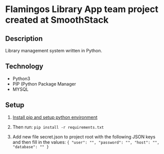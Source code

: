 # Flamingos Library App team project created at SmoothStack

## Description 
Library management system written in Python. 

## Technology 

* Python3 
* PIP (Python Package Manager
* MYSQL

## Setup
1. [Install pip and setup python environment](https://packaging.python.org/guides/installing-using-pip-and-virtual-environments)

2. Then run: `pip install -r requirements.txt`

3. Add new file secret.json to project root with the following JSON keys and then fill in the values:
`{
  "user": "",
  "password": "",
  "host": "",
  "database": ""
}`
